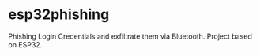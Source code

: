 # esp32phishing
Phishing Login Credentials and exfiltrate them via Bluetooth. Project based on ESP32.
